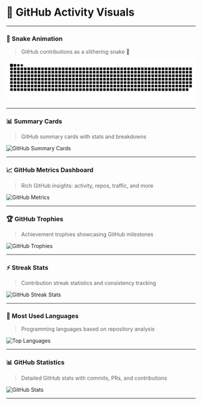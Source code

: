 # 🧩 GitHub Activity Visuals
---

### 🐍 Snake Animation

> GitHub contributions as a slithering snake 🐍

![GitHub Snake Animation](https://raw.githubusercontent.com/Opanasenko-Mykhailo/github-activity-visuals/output/github-snake.svg)

---

### 📊 Summary Cards

> GitHub summary cards with stats and breakdowns

![GitHub Summary Cards](https://raw.githubusercontent.com/Opanasenko-Mykhailo/github-activity-visuals/output/github_dark/0-profile-details.svg)

---

### 📈 GitHub Metrics Dashboard

> Rich GitHub insights: activity, repos, traffic, and more

![GitHub Metrics](https://raw.githubusercontent.com/Opanasenko-Mykhailo/github-activity-visuals/output/metrics.svg)

---

### 🏆 GitHub Trophies

> Achievement trophies showcasing GitHub milestones

![GitHub Trophies](https://raw.githubusercontent.com/Opanasenko-Mykhailo/github-activity-visuals/output/trophies.svg)

---

### ⚡ Streak Stats

> Contribution streak statistics and consistency tracking

![GitHub Streak Stats](https://raw.githubusercontent.com/Opanasenko-Mykhailo/github-activity-visuals/output/streak-stats.svg)

---

### 🌟 Most Used Languages

> Programming languages based on repository analysis

![Top Languages](https://raw.githubusercontent.com/Opanasenko-Mykhailo/github-activity-visuals/output/top-languages.svg)

---

### 📊 GitHub Statistics

> Detailed GitHub stats with commits, PRs, and contributions

![GitHub Stats](https://raw.githubusercontent.com/Opanasenko-Mykhailo/github-activity-visuals/output/github-stats.svg)

---